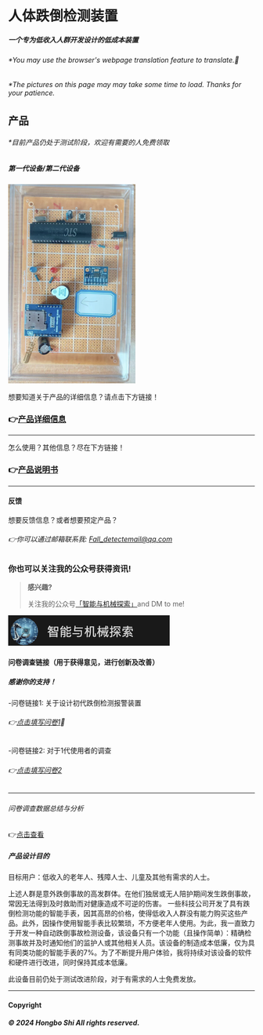 # 人体跌倒检测装置

##### 一个专为低收入人群开发设计的低成本装置

###### *You may use the browser's webpage translation feature to translate.🙂

###### *The pictures on this page may may take some time to load. Thanks for your patience.






## 产品

###### *目前产品仍处于测试阶段，欢迎有需要的人免费领取

##### 第一代设备/第二代设备

 ![DATA](V11.png)

想要知道关于产品的详细信息？请点击下方链接！

### 👉[产品详细信息](https://esperaa.github.io/fallingdetect/)

---

怎么使用？其他信息？尽在下方链接！

### 👉[产品说明书](https://esperaa.github.io/WebextensionforAutome-/)

---

#### 反馈
想要反馈信息？或者想要预定产品？
###### 👉你可以通过邮箱联系我: Fall_detectemail@qq.com


### 你也可以关注我的公众号获得资讯!

> **感兴趣?**
> 
> 关注我的公众号[「智能与机械探索」](https://mp.weixin.qq.com/s/3Xchh00gAuqtd4T-2_1xkQ)and DM to me!
> 

![DATA](OA2.png)

#### 问卷调查链接（用于获得意见，进行创新及改善）
##### 感谢你的支持！

-问卷链接1: 关于设计初代跌倒检测报警装置
###### 👉[点击填写问卷1](https://v.wjx.cn/vm/Q2Frjo2.aspx#)📝

-问卷链接2: 对于1代使用者的调查
###### 👉[点击填写问卷2](https://www.wjx.cn/vm/Q72F9Z0.aspx# )

---
###### 问卷调查数据总结与分析
👉[点击查看](https://esperaa.github.io/Datacollection/)

##### 产品设计目的
目标用户：低收入的老年人、残障人士、儿童及其他有需求的人士。

上述人群是意外跌倒事故的高发群体。在他们独居或无人陪护期间发生跌倒事故，常因无法得到及时救助而对健康造成不可逆的伤害。
一些科技公司开发了具有跌倒检测功能的智能手表，因其高昂的价格，使得低收入人群没有能力购买这些产品。此外，因操作使用智能手表比较繁琐，不方便老年人使用。为此，我一直致力于开发一种自动跌倒事故检测设备，该设备只有一个功能（且操作简单）：精确检测事故并及时通知他们的监护人或其他相关人员。该设备的制造成本低廉，仅为具有同类功能的智能手表的7%。为了不断提升用户体验，我将持续对该设备的软件和硬件进行改进，同时保持其成本低廉。

此设备目前仍处于测试改进阶段，对于有需求的人士免费发放。 

---

#### Copyright

**_© 2024 Hongbo Shi All rights reserved._**

